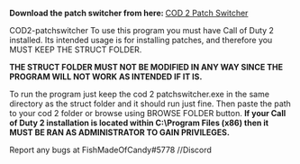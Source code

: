 <B>Download the patch switcher from here: </b>
<a href="https://drive.google.com/file/d/1Lk-nC7YKl6d3r8Grz1a2c9E-dneSmXIe/view?usp=sharing">COD 2 Patch Switcher</a>

COD2-patchswitcher
To use this program you must have Call of Duty 2 installed.
Its intended usage is for installing patches, and therefore you 
MUST KEEP THE STRUCT FOLDER.

<b>THE STRUCT FOLDER MUST NOT BE MODIFIED IN ANY WAY
SINCE THE PROGRAM WILL NOT WORK AS INTENDED IF IT IS.</b>

To run the program just keep the cod 2 patchswitcher.exe in the same directory as the
struct folder and it should run just fine.
Then paste the path to your cod 2 folder or browse using BROWSE FOLDER button.
<b>If your Call of Duty 2 installation is located within C:\Program Files (x86) then it MUST
BE RAN AS ADMINISTRATOR TO GAIN PRIVILEGES.</b>

Report any bugs at FishMadeOfCandy#5778 //Discord

